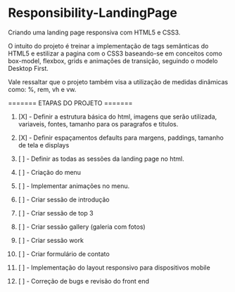 # Responsibility-LandingPage
Criando uma landing page responsiva com HTML5 e CSS3. 

O intuito do projeto é treinar a implementação de tags semânticas do HTML5 e estilizar a pagina com o CSS3 baseando-se em conceitos como box-model, flexbox, grids e animações de transição, seguindo o modelo Desktop First.

Vale ressaltar que o projeto também visa a utilização de medidas dinâmicas como: %, rem, vh e vw.

======= ETAPAS DO PROJETO =======
1)   [X] - Definir a estrutura básica do html, imagens que serão utilizada, variaveis, fontes, tamanho para os paragrafos e titulos. 

1) [X] - Definir espaçamentos defaults para margens, paddings, tamanho de tela e displays
1) [ ] - Definir as todas as sessões da landing page no html.

2)   [ ] - Criação do menu
2) [ ] - Implementar animações no menu.

3)   [ ] - Criar sessão de introdução
4)   [ ] - Criar sessão de top 3
5)   [ ] - Criar sessão gallery (galeria com fotos)
6)   [ ] - Criar sessão work
7)   [ ] - Criar formulário de contato
8)   [ ] - Implementação do layout responsivo para dispositivos mobile
9)   [ ] - Correção de bugs e revisão do front end